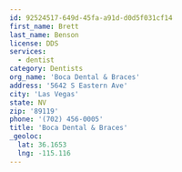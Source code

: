 ```yaml
---
id: 92524517-649d-45fa-a91d-d0d5f031cf14
first_name: Brett
last_name: Benson
license: DDS
services:
  - dentist
category: Dentists
org_name: 'Boca Dental & Braces'
address: '5642 S Eastern Ave'
city: 'Las Vegas'
state: NV
zip: '89119'
phone: '(702) 456-0005'
title: 'Boca Dental & Braces'
_geoloc:
  lat: 36.1653
  lng: -115.116
---
```

